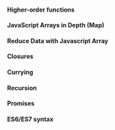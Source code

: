 #### Higher-order functions

#### JavaScript Arrays in Depth \(Map\)

#### Reduce Data with Javascript Array

#### Closures

#### Currying

#### Recursion

#### Promises

#### ES6/ES7 syntax

#### 



